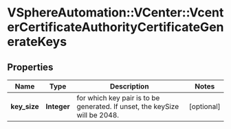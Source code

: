 # VSphereAutomation::VCenter::VcenterCertificateAuthorityCertificateGenerateKeys

## Properties
Name | Type | Description | Notes
------------ | ------------- | ------------- | -------------
**key_size** | **Integer** | for which key pair is to be generated. If unset, the keySize will be 2048. | [optional] 


